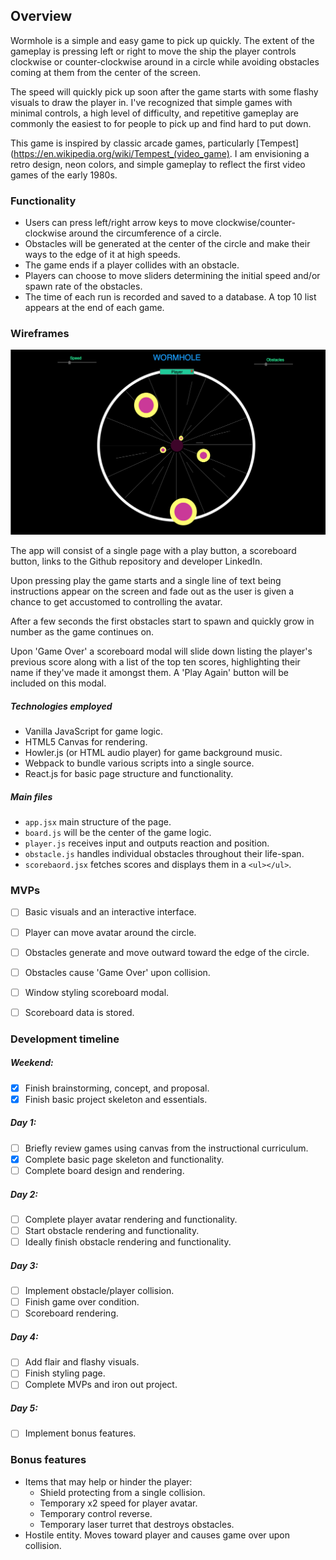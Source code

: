 ## Overview

Wormhole is a simple and easy game to pick up quickly. The extent of the gameplay is pressing left or right to move the ship the player controls clockwise or counter-clockwise around in a circle while avoiding obstacles coming at them from the center of the screen.

The speed will quickly pick up soon after the game starts with some flashy visuals to draw the player in. I've recognized that simple games with minimal controls, a high level of difficulty, and repetitive gameplay are commonly the easiest to for people to pick up and find hard to put down.

This game is inspired by classic arcade games, particularly   [Tempest](https://en.wikipedia.org/wiki/Tempest_(video_game). I am envisioning a retro design, neon colors, and simple gameplay to reflect the first video games of the early 1980s.

### Functionality

* Users can press left/right arrow keys to move clockwise/counter-clockwise around the circumference of a circle.
* Obstacles will be generated at the center of the circle and make their ways to the edge of it at high speeds.
* The game ends if a player collides with an obstacle.
* Players can choose to move sliders determining the initial speed and/or spawn rate of the obstacles.
* The time of each run is recorded and saved to a database. A top 10 list appears at the end of each game.

### Wireframes

![Wireframe](./screenshots/wireframe.png)

The app will consist of a single page with a play button, a scoreboard button, links to the Github repository and developer LinkedIn.

Upon pressing play the game starts and a single line of text being instructions appear on the screen and fade out as the user is given a chance to get accustomed to controlling the avatar.

After a few seconds the first obstacles start to spawn and quickly grow in number as the game continues on.

Upon 'Game Over' a scoreboard modal will slide down listing the player's previous score along with a list of the top ten scores, highlighting their name if they've made it amongst them. A 'Play Again' button will be included on this modal.

##### Technologies employed

* Vanilla JavaScript for game logic.
* HTML5 Canvas for rendering.
* Howler.js (or HTML audio player) for game background music.
* Webpack to bundle various scripts into a single source.
* React.js for basic page structure and functionality.

##### Main files
* `app.jsx` main structure of the page.
* `board.js` will be the center of the game logic.
* `player.js` receives input and outputs reaction and position.
* `obstacle.js` handles individual obstacles throughout their life-span.
* `scorebaord.jsx` fetches scores and displays them in a `<ul></ul>`.

### MVPs

- [ ] Basic visuals and an interactive interface.
- [ ] Player can move avatar around the circle.
- [ ] Obstacles generate and move outward toward the edge of the circle.
- [ ] Obstacles cause 'Game Over' upon collision.
- [ ] Window styling scoreboard modal.
- [ ] Scoreboard data is stored.


### Development timeline

##### Weekend:
- [x] Finish brainstorming, concept, and proposal.
- [x] Finish basic project skeleton and essentials.

##### Day 1:
- [ ] Briefly review games using canvas from the instructional curriculum.
- [x] Complete basic page skeleton and functionality.
- [ ] Complete board design and rendering.

##### Day 2:
- [ ] Complete player avatar rendering and functionality.
- [ ] Start obstacle rendering and functionality.
- [ ] Ideally finish obstacle rendering and functionality.

##### Day 3:
- [ ] Implement obstacle/player collision.
- [ ] Finish game over condition.
- [ ] Scoreboard rendering.

##### Day 4:
- [ ] Add flair and flashy visuals.
- [ ] Finish styling page.
- [ ] Complete MVPs and iron out project.

##### Day 5:
- [ ] Implement bonus features.

### Bonus features
* Items that may help or hinder the player:
  * Shield protecting from a single collision.
  * Temporary x2 speed for player avatar.
  * Temporary control reverse.
  * Temporary laser turret that destroys obstacles.
* Hostile entity. Moves toward player and causes game over upon collision.
